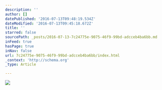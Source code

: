 ```yaml
---
description: ''
author: []
datePublished: '2016-07-13T09:48:19.534Z'
dateModified: '2016-07-13T09:45:18.672Z'
title: ''
starred: false
sourcePath: _posts/2016-07-13-7c24775e-9075-46f9-99bd-adcceb4ba6bb.md
inFeed: true
hasPage: true
inNav: false
url: 7c24775e-9075-46f9-99bd-adcceb4ba6bb/index.html
_context: 'http://schema.org'
_type: Article

---
```

![](https://the-grid-user-content.s3-us-west-2.amazonaws.com/d0089c4b-149f-4b52-a2cc-4497ceee4d79.jpg)
